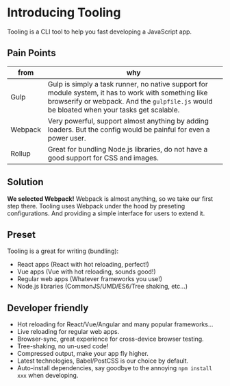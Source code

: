 # Introducing Tooling

Tooling is a CLI tool to help you fast developing a JavaScript app.

## Pain Points

|from|why|
|---|---|
|Gulp|Gulp is simply a task runner, no native support for module system, it has to work with something like browserify or webpack. And the `gulpfile.js` would be bloated when your tasks get scalable.|
|Webpack|Very powerful, support almost anything by adding loaders. But the config would be painful for even a power user.|
|Rollup|Great for bundling Node.js libraries, do not have a good support for CSS and images.|

## Solution

**We selected Webpack!** Webpack is almost anything, so we take our first step there. Tooling uses Webpack under the hood by preseting configurations. And providing a simple interface for users to extend it.

## Preset

Tooling is a great for writing (bundling):

- React apps (React with hot reloading, perfect!)
- Vue apps (Vue with hot reloading, sounds good!)
- Regular web apps (Whatever frameworks you use!)
- Node.js libraries (CommonJS/UMD/ES6/Tree shaking, etc...)

## Developer friendly

- Hot reloading for React/Vue/Angular and many popular frameworks...
- Live reloading for regular web apps.
- Browser-sync, great experience for cross-device browser testing.
- Tree-shaking, no un-used code!
- Compressed output, make your app fly higher.
- Latest technologies, Babel/PostCSS is our choice by default.
- Auto-install dependencies, say goodbye to the annoying `npm install xxx` when developing.
